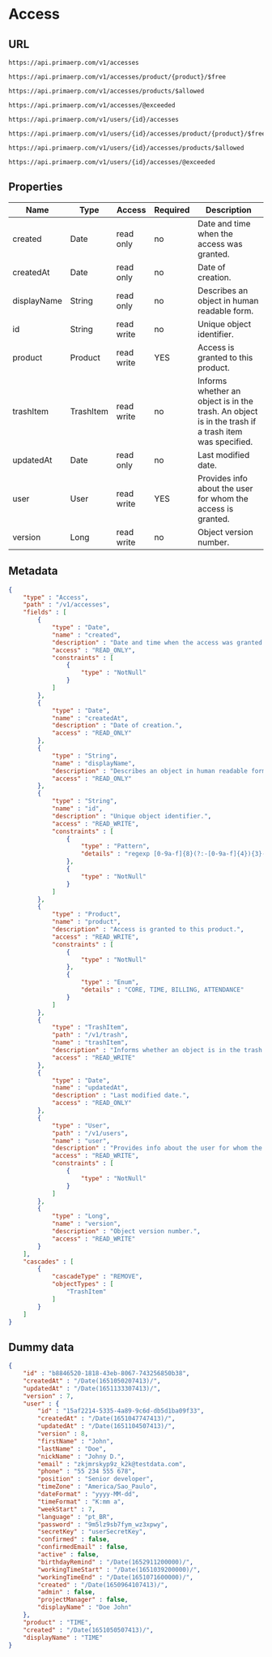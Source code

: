 Access
==

## URL

	https://api.primaerp.com/v1/accesses

	https://api.primaerp.com/v1/accesses/product/{product}/$free

	https://api.primaerp.com/v1/accesses/products/$allowed

	https://api.primaerp.com/v1/accesses/@exceeded

	https://api.primaerp.com/v1/users/{id}/accesses

	https://api.primaerp.com/v1/users/{id}/accesses/product/{product}/$free

	https://api.primaerp.com/v1/users/{id}/accesses/products/$allowed

	https://api.primaerp.com/v1/users/{id}/accesses/@exceeded

## Properties

| Name        | Type      | Access     | Required | Description                                                                                         |
|-------------|-----------|------------|----------|-----------------------------------------------------------------------------------------------------|
| created     | Date      | read only  | no       | Date and time when the access was granted.                                                          |
| createdAt   | Date      | read only  | no       | Date of creation.                                                                                   |
| displayName | String    | read only  | no       | Describes an object in human readable form.                                                         |
| id          | String    | read write | no       | Unique object identifier.                                                                           |
| product     | Product   | read write | YES      | Access is granted to this product.                                                                  |
| trashItem   | TrashItem | read write | no       | Informs whether an object is in the trash. An object is in the trash if a trash item was specified. |
| updatedAt   | Date      | read only  | no       | Last modified date.                                                                                 |
| user        | User      | read write | YES      | Provides info about the user for whom the access is granted.                                        |
| version     | Long      | read write | no       | Object version number.                                                                              |

## Metadata

```JSON
{
	"type" : "Access",
	"path" : "/v1/accesses",
	"fields" : [
		{
			"type" : "Date",
			"name" : "created",
			"description" : "Date and time when the access was granted.",
			"access" : "READ_ONLY",
			"constraints" : [
				{
					"type" : "NotNull"
				}
			]
		},
		{
			"type" : "Date",
			"name" : "createdAt",
			"description" : "Date of creation.",
			"access" : "READ_ONLY"
		},
		{
			"type" : "String",
			"name" : "displayName",
			"description" : "Describes an object in human readable form.",
			"access" : "READ_ONLY"
		},
		{
			"type" : "String",
			"name" : "id",
			"description" : "Unique object identifier.",
			"access" : "READ_WRITE",
			"constraints" : [
				{
					"type" : "Pattern",
					"details" : "regexp [0-9a-f]{8}(?:-[0-9a-f]{4}){3}-[0-9a-f]{12}"
				},
				{
					"type" : "NotNull"
				}
			]
		},
		{
			"type" : "Product",
			"name" : "product",
			"description" : "Access is granted to this product.",
			"access" : "READ_WRITE",
			"constraints" : [
				{
					"type" : "NotNull"
				},
				{
					"type" : "Enum",
					"details" : "CORE, TIME, BILLING, ATTENDANCE"
				}
			]
		},
		{
			"type" : "TrashItem",
			"path" : "/v1/trash",
			"name" : "trashItem",
			"description" : "Informs whether an object is in the trash. An object is in the trash if a trash item was specified.",
			"access" : "READ_WRITE"
		},
		{
			"type" : "Date",
			"name" : "updatedAt",
			"description" : "Last modified date.",
			"access" : "READ_ONLY"
		},
		{
			"type" : "User",
			"path" : "/v1/users",
			"name" : "user",
			"description" : "Provides info about the user for whom the access is granted.",
			"access" : "READ_WRITE",
			"constraints" : [
				{
					"type" : "NotNull"
				}
			]
		},
		{
			"type" : "Long",
			"name" : "version",
			"description" : "Object version number.",
			"access" : "READ_WRITE"
		}
	],
	"cascades" : [
		{
			"cascadeType" : "REMOVE",
			"objectTypes" : [
				"TrashItem"
			]
		}
	]
}
```

## Dummy data

```JSON
{
	"id" : "b8846520-1818-43eb-8067-743256850b38",
	"createdAt" : "/Date(1651050207413)/",
	"updatedAt" : "/Date(1651133307413)/",
	"version" : 7,
	"user" : {
		"id" : "15af2214-5335-4a89-9c6d-db5d1ba09f33",
		"createdAt" : "/Date(1651047747413)/",
		"updatedAt" : "/Date(1651104507413)/",
		"version" : 8,
		"firstName" : "John",
		"lastName" : "Doe",
		"nickName" : "Johny D.",
		"email" : "zkjmrskyp9z_k2k@testdata.com",
		"phone" : "55 234 555 678",
		"position" : "Senior developer",
		"timeZone" : "America/Sao_Paulo",
		"dateFormat" : "yyyy-MM-dd",
		"timeFormat" : "K:mm a",
		"weekStart" : 7,
		"language" : "pt_BR",
		"password" : "9m5lz9sb7fym_wz3xpwy",
		"secretKey" : "userSecretKey",
		"confirmed" : false,
		"confirmedEmail" : false,
		"active" : false,
		"birthdayRemind" : "/Date(1652911200000)/",
		"workingTimeStart" : "/Date(1651039200000)/",
		"workingTimeEnd" : "/Date(1651071600000)/",
		"created" : "/Date(1650964107413)/",
		"admin" : false,
		"projectManager" : false,
		"displayName" : "Doe John"
	},
	"product" : "TIME",
	"created" : "/Date(1651050507413)/",
	"displayName" : "TIME"
}
```
